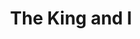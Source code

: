---
title: The King and I
year: 1960
opening_date: 1960-11-18
closing_date: 1960-11-26
layout: productions
featured_image: 
image_caption:
image_credit:
playbill:
category:
Theatre: Theatre Jacksonville
Venue: Little Theatre
cast:
  Captain Orton: Alvin N. Howalt
  Louis Leonowens: Jim Simmons
  Anna Leonowens: Florence Soldinger
  The Interpreter: Elmo Lehman
  The Karalahome: Dan Matison
  Phra Alack: Al Pinan
  The King: Sand Gordon
  Lun Tha: William O. Milton
  Tuptim: Jacquelyn Smiley
  Lady Thiang: Elise Hallowes
  Prince Chulalongkorn: George Weeman
  Sir Edward Ramsay: Frank Ridge
  Princess Ying Yaowlak: Joanne Steiner
  Wife: 
    - Melba Lester
    - Ellen Bunch
    - Theresa Darby
    - Lynn Darby
    - Marge Rocca
    - Gail Williams
    - Sue Black
    - Hope Baye
    - Mardie Kelly
    - Ellen Black
    - Jean Charles
  Child: 
    - Lynn Lester
    - Mary Dee Guthrie
    - Cathy Perry
    - Carolyn Steiner
    - Debby Smiley
    - Pamela Morgan
    - Linda Adcox
    - Jane Isaacs
    - Debora D'Alba
    - Elise Everette
    - Mary Luker
    - Paul Galloway
    - Shaler Richardson
    - Charles Adcock
    - Jim McCrory
    - David Perry
  Dancer: 
    - Margie Pearce
    - Patsy Marks
    - Elliott Adams, Jr.
    - Beck Abersold
    - Carlie Abersold
    - Chris Michel Chiasson
    - Bobby Lous Bibb
    - Cindy Whittington 
    - Karen Filkosky
    - Dorian Dykes
    - Donna Peacock
    - Charles Parrish
    - Al Pinan
    - Dolly Fleet
    - Eileen Feinberg
    - Andrea Brack
    - Gayle Wilson
    - Martha Goodwin
  Priest, Guard, & Slave: 
    - Dave Adams
    - Cullen Fuller
    - John Robersen
    - Dan Lindsey
    - Jack Norton
    - George McManus
  Attendant: 
    - Robin Grossberg
    - Eileen Wasserman
    - Sandra Tipping
    - Karen Weiner
crew:
  Designer and Director: Maurice Geoffrey
  Choreography: Betty Balfour Marks
  Musical Direction: 
    - Louise Adams
    - Ken Roberson
  Lighting Supervisor: Jack Broughton
  Costume Supervisor: Celeste Koger
  Stage Manager: 
    - Marshall Grauer
    - Phil Meunier
  Production Assistant: 
    - Art Logan
    - Glenn H. Logan
  Book-Holder: Molly Hixon
  Sound Effects : 
    - Jack Evans
    - Mary Lee Scrimger
  Properties: 
    - Edythe Price
    - J.G. Buckley
    - Gladys Dale
    - Peggy Miller
    - Gayle Swymer
    - Marie Bristow
    - Nancy Turner
    - Pat Hayward
    - Esther Barnes
  Make-Up: Elmo Lehman
  Scenery: 
    - Frank Ridge
    - Al Pinan
    - Art Logan
    - Glenn H. Logan
    - Harry A. Schneider
    - Kathy Fields
    - Margaret Seibert
    - Celia Creager
    - Hugh Daniell
    - Helen Cochran
    - Mary Lee Scrimger
    - David Wright
    - Dan Matison
    - Vera Arnold
    - J.G. Buckley
    - Wade Popwell
    - Mary Thornhill
    - Tom Thornhill
    - Peggy Miller
    - Virginia Popwell
    - Del Popwell
    - Dixie Cohen
    - Paul Geoffrey
    - Ellen Bunch
    - Lynn Darby
    - Jan Meunier
    - Ellen Black
  Lighting: 
    - Jack Broughton
    - Bunni Thornhill
    - Roger Smith
    - Tom Thornhill
    - Mary Thornhill
    - Mike Comer
    - Betty Jean Jones
    - Kathy Fields
    - Dave Wright
  Costumes: 
    - Celeste Koger
    - Mrs. J. A. Perry
    - Mrs. Paul Galloway
    - Mrs. J.H. Norton
    - Mrs. Jack Darby
    - Barbara Bryant
    - Mrs. H.L Goodwin
    - Mrs. Abby Wilson
    - Mrs. Joseph Kelly
    - Mrs. Doris Edwards
    - Ellen Black
    - Sue Black
    - Mrs. Helen Cochran
    - Dave Adams
orchestra:
external_links:
---